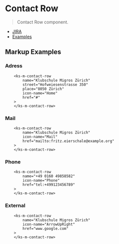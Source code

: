 # Contact Row

> Contact Row component.

- [JIRA](https://jira.migros.net/browse/MIDUWEB-544)
- [Examples](../../pages/ContactBox.html)

## Markup Examples

### Adress

```
    <ks-m-contact-row
        name="Klubschule Migros Zürich"
        street="Hofweiesenstrasse 350"
        place="8050 Zürich"
        icon-name="Home"
        href="#"
    >
    </ks-m-contact-row>
```

### Mail

```
    <ks-m-contact-row
        name="Klubschule Migros Zürich"
        icon-name="Mail"
        href="mailto:fritz.eierschale@example.org"
    >
    </ks-m-contact-row>
```

### Phone

```
    <ks-m-contact-row
        name="+49 0160 49858582"
        icon-name="Phone"
        href="tel:+499123456789"
    >
    </ks-m-contact-row>
```

### External

```
    <ks-m-contact-row
        name="Klubschule Migros Zürich"
        icon-name="ArrowUpRight"
        href="www.google.com"
    >
    </ks-m-contact-row>
```
